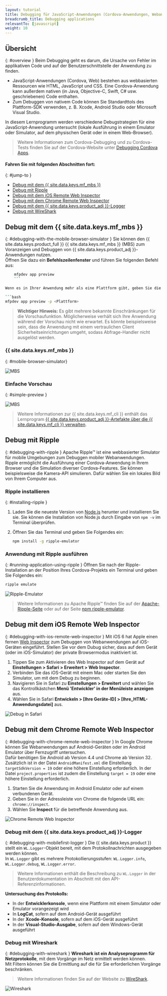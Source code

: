 ```yaml
---
layout: tutorial
title: Debugging für JavaScript-Anwendungen (Cordova-Anwendungen, Webanwendungen)
breadcrumb_title: Debugging applications        
relevantTo: [javascript]
weight: 10
---
```

<!-- NLS_CHARSET=UTF-8 -->
## Übersicht
{: #overview }
Beim Debugging geht es darum, die Ursache von Fehler im applikativen Code und auf der Benutzerschnittstelle der Anwendung zu finden. 

* JavaScript-Anwendungen (Cordova, Web) bestehen aus webbasierten Ressourcen wie HTML, JavaScript und CSS. Eine Cordova-Anwendung kann außerdem nativen (in Java, Objective-C, Swift, C# usw. geschriebenen) Code enthalten. 
* Zum Debuggen von nativem Code können Sie Standardttols des Plattform-SDK verwenden, z. B. Xcode, Android Studio oder Microsoft Visual Studio.

In diesem Lernprogramm werden verschiedene Debugstrategien für eine JavaScript-Anwendung untersucht
(lokale Ausführung in einem Emulator oder Simulator, auf
dem physischen Gerät oder in einem Web-Browser). 

> Weitere Informationen zum Cordova-Debugging und zu Cordova-Tests finden Sie auf der
Cordova-Website unter [Debugging Cordova Apps](https://cordova.apache.org/docs/en/latest/guide/next/index.html#link-testing-on-a-simulator-vs-on-a-real-device).



#### Fahren Sie mit folgenden Abschnitten fort: 
{: #jump-to }

* [Debug mit dem {{ site.data.keys.mf_mbs }}](#debugging-with-the-mobile-browser-simulator)
* [Debug mit Ripple](#debugging-with-ripple)
* [Debug mit dem iOS Remote Web Inspector](#debugging-with-ios-remote-web-inspector)
* [Debug mit dem Chrome Remote Web Inspector](#debugging-with-chrome-remote-web-inspector)
* [Debug mit dem {{ site.data.keys.product_adj }}-Logger](#debugging-with-mobilefirst-logger)
* [Debug mit WireShark](#debugging-with-wireshark)

## Debug mit dem {{ site.data.keys.mf_mbs }}
{: #debugging-with-the-mobile-browser-simulator }
Sie können den {{ site.data.keys.product_full }} {{ site.data.keys.mf_mbs }} (MBS) zum Voranzeigen und Debuggen von
{{ site.data.keys.product_adj }}-Anwendungen nutzen.   
Öffnen Sie dazu ein **Befehlszeilenfenster** und führen Sie folgenden Befehl aus: 

```bash
    mfpdev app preview
    ```

Wenn es in Ihrer Anwendung mehr als eine Plattform gibt, geben Sie die Plattform für die Vorschau an: 

```bash
mfpdev app preview -p <Plattform>
```

> <span class="glyphicon glyphicon-exclamation-sign" aria-hidden="true"></span> **Wichtiger Hinweis:** Es gibt mehrere bekannte Einschränkungen für die Vorschaufunktion. Möglicherweise verhält sich Ihre Anwendung während der Vorschau nicht wie erwartet. Es könnte beispielsweise sein, dass die Anwendung mit einem vertraulichen Client Sicherheitseinrichtungen umgeht, sodass Abfrage-Handler nicht ausgelöst werden.

 

### {{ site.data.keys.mf_mbs }}
{: #mobile-browser-simulator}

![MBS](mbs.png)

### Einfache Vorschau
{: #simple-preview }

![MBS](simple.png)

> Weitere Informationen zur {{ site.data.keys.mf_cli }} enthält das Lernprogram
[{{ site.data.keys.product_adj }}-Artefakte über die {{ site.data.keys.mf_cli }} verwalten](../using-mobilefirst-cli-to-manage-mobilefirst-artifacts).



## Debug mit Ripple
{: #debugging-with-ripple }
Apache Ripple™ ist eine webbasierter Simulator für mobile Umgebungen zum Debuggen mobiler Webanwendungen.   
Ripple ermöglicht die Ausführung einer Cordova-Anwendung in Ihrem Browser und die Simulation diverser Cordova-Features. Sie können beispielsweise die Kamera-API simulieren. Dafür wählen Sie ein lokales Bild von Ihrem Computer aus.   

### Ripple installieren
{: #installing-ripple }

1. Laden Sie die neueste Version von [Node.js](https://nodejs.org/en/) herunter und installieren Sie sie.
Sie können die Installation von Node.js durch Eingabe von `npm -v` im Terminal überprüfen. 
2. Öffnen Sie das Terminal und geben Sie Folgendes ein: 

   ```bash
   npm install -g ripple-emulator
   ```

### Anwendung mit Ripple ausführen
{: #running-application-using-ripple }
Öffnen Sie nach der Ripple-Installation an der Position Ihres Cordova-Projekts ein Terminal und geben Sie Folgendes ein: 

```bash
ripple emulate
```

![Ripple-Emulator](Ripple2.png)

> Weitere Informationen zu Apache Ripple™ finden Sie auf der [Apache-Ripple-Seite](http://ripple.incubator.apache.org/)
oder auf der Seite [npm ripple-emulator](https://www.npmjs.com/package/ripple-emulator).



## Debug mit dem iOS Remote Web Inspector
{: #debugging-with-ios-remote-web-inspector }
Mit iOS 6 hat Apple einen fernen [Web Inspector](https://developer.apple.com/safari/tools/) zum Debuggen von Webanwendungen
auf iOS-Geräten eingeführt. Stellen Sie vor dem Dubug sicher, dass auf dem Gerät (oder im iOS-Simulator) der private Browsermodus inaktiviert ist.   

1. Tippen Sie zum Aktivieren des Web Inspector auf dem Gerät auf **Einstellungen > Safari > Erweitert > Web Inspector**.
2. Verbinden Sie das iOS-Gerät mit einem Mac oder starten Sie den Simulator, um mit dem Debug zu beginnen. 
3. Navigieren Sie in Safari zu **Einstellungen > Erweitert** und wählen Sie das Kontrollkästchen **Menü 'Entwickler' in der Menüleiste anzeigen** aus. 
4. Wählen Sie in Safari **Entwickeln > [Ihre Geräte-ID] > [Ihre_HTML-Anwendungsdatei]** aus.

![Debug in Safari](safari-debugging.png)

## Debug mit dem Chrome Remote Web Inspector
{: #debugging-with-chrome-remote-web-inspector }
In Google Chrome können Sie Webanwendungen auf Android-Geräten oder im Android Emulator über Fernzugriff untersuchen.   
Dafür benötigen Sie Android ab Version 4.4 und Chrome ab Version 32. Zusätzlich ist in der Datei `AndroidManifest.xml` die Einstellung
`targetSdkVersion = 19` oder eine höhere Einstellung erforderlich. In der Datei `project.properties` ist zudem die Einstellung
`target = 19` oder eine höhere Einstellung erforderlich. 

1. Starten Sie die Anwendung im Android Emulator oder auf einem verbundenen Gerät. 
2. Geben Sie in der Adressleiste von Chrome die folgende URL ein: `chrome://inspect`.
3. Wählen Sie **Inspect** für die betreffende Anwendung aus. 

![Chrome Remote Web Inspector](Chrome-Remote-Web-Inspector.png)

### Debug mit dem {{ site.data.keys.product_adj }}-Logger
{: #debugging-with-mobilefirst-logger }
Die {{ site.data.keys.product }} stellt ein `WL.Logger`-Objekt bereit, mit dem Protokollnachrichten ausgegeben werden können.   
In `WL.Logger` gibt es mehrere Protokollierungsstufen: `WL.Logger.info`, `WL.Logger.debug`, `WL.Logger.error`.

> Weitere Informationen enthält die Beschreibung zu `WL.Logger` in der Benutzerdokumentation im Abschnitt mit den API-Referenzinformationen. 

**Untersuchung des Protokolls:**

* In der **Entwicklerkonsole**, wenn eine Plattform mit einem Simulator oder Emulator vorangezeigt wird
* In **LogCat**, sofern auf dem Android-Gerät ausgeführt
* In der **Xcode-Konsole**, sofern auf dem iOS-Gerät ausgeführt
* In der **Visual-Studio-Ausgabe**, sofern auf dem Windows-Gerät ausgeführt

### Debug mit Wireshark
{: #debugging-with-wireshark }
**Wireshark ist ein Analyseprogramm für Netzprotokolle**, mit dem Vorgänge im Netz ermittelt werden können.   
Mit Filtern können Sie die Ermittlung auf die für Sie erforderlichen Vorgänge beschränken.   

> Weitere Informationen finden Sie auf der Website zu [WireShark](http://www.wireshark.org). 

![Wireshark](wireshark.png)
